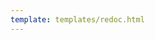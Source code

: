 ```yaml
---
template: templates/redoc.html
---
```


<redoc spec-url="../../../apis/organization-apis/restapis/user-store.yaml"></redoc>
